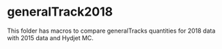 # generalTrack2018

This folder has macros to compare generalTracks quantities for 2018 data with 2015 data and Hydjet MC.
